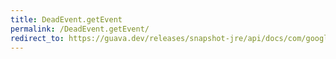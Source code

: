 ```yaml
---
title: DeadEvent.getEvent
permalink: /DeadEvent.getEvent/
redirect_to: https://guava.dev/releases/snapshot-jre/api/docs/com/google/common/eventbus/DeadEvent.html#getEvent--
---
```

